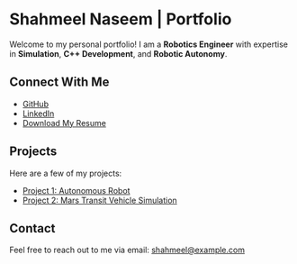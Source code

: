 # Shahmeel Naseem | Portfolio

Welcome to my personal portfolio! I am a **Robotics Engineer** with expertise in **Simulation**, **C++ Development**, and **Robotic Autonomy**.

## Connect With Me

- [GitHub](https://github.com/shahmeel)
- [LinkedIn](https://linkedin.com/in/shahmeel)
- [Download My Resume](https://shahmeel.github.io/resume.pdf)

## Projects

Here are a few of my projects:

- [Project 1: Autonomous Robot](https://github.com/shahmeel/project1)
- [Project 2: Mars Transit Vehicle Simulation](https://github.com/shahmeel/project2)

## Contact

Feel free to reach out to me via email: [shahmeel@example.com](mailto:shahmeel@example.com)
